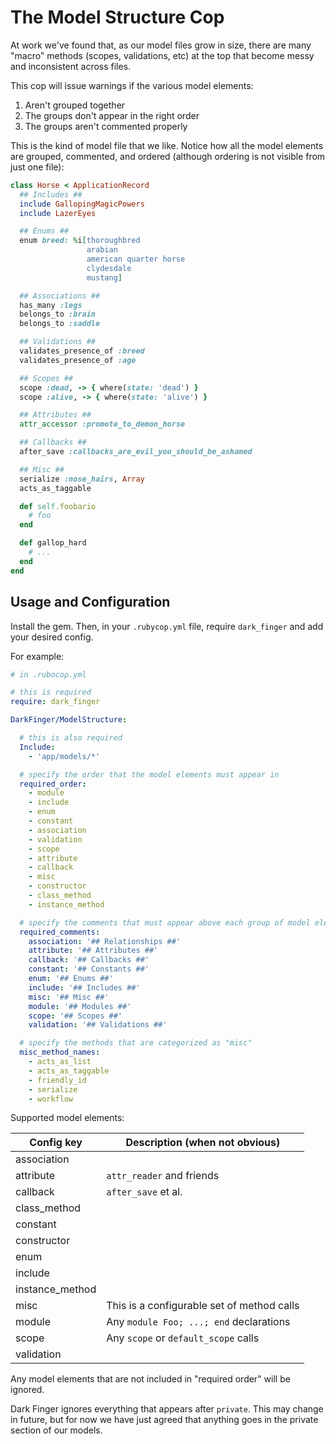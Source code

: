 # The Model Structure Cop

At work we've found that, as our model files grow in size, there are many
"macro" methods (scopes, validations, etc) at the top that become messy and
inconsistent across files.

This cop will issue warnings if the various model elements:

1. Aren't grouped together
2. The groups don't appear in the right order
3. The groups aren't commented properly

This is the kind of model file that we like. Notice how all the model elements
are grouped, commented, and ordered (although ordering is not visible from just
one file):

```ruby
class Horse < ApplicationRecord
  ## Includes ##
  include GallopingMagicPowers
  include LazerEyes

  ## Enums ##
  enum breed: %i[thoroughbred
                 arabian
                 american quarter horse
                 clydesdale
                 mustang]

  ## Associations ##
  has_many :legs
  belongs_to :brain
  belongs_to :saddle

  ## Validations ##
  validates_presence_of :breed
  validates_presence_of :age

  ## Scopes ##
  scope :dead, -> { where(state: 'dead') }
  scope :alive, -> { where(state: 'alive') }

  ## Attributes ##
  attr_accessor :promote_to_demon_horse

  ## Callbacks ##
  after_save :callbacks_are_evil_you_should_be_ashamed

  ## Misc ##
  serialize :nose_hairs, Array
  acts_as_taggable

  def self.foobario
    # foo
  end

  def gallop_hard
    # ...
  end
end

```

## Usage and Configuration

Install the gem. Then, in your `.rubycop.yml` file, require `dark_finger` and
add your desired config.

For example:

```yaml
# in .rubocop.yml

# this is required
require: dark_finger

DarkFinger/ModelStructure:

  # this is also required
  Include:
    - 'app/models/*'

  # specify the order that the model elements must appear in
  required_order:
    - module
    - include
    - enum
    - constant
    - association
    - validation
    - scope
    - attribute
    - callback
    - misc
    - constructor
    - class_method
    - instance_method

  # specify the comments that must appear above each group of model elements
  required_comments:
    association: '## Relationships ##'
    attribute: '## Attributes ##'
    callback: '## Callbacks ##'
    constant: '## Constants ##'
    enum: '## Enums ##'
    include: '## Includes ##'
    misc: '## Misc ##'
    module: '## Modules ##'
    scope: '## Scopes ##'
    validation: '## Validations ##'

  # specify the methods that are categorized as "misc"
  misc_method_names:
    - acts_as_list
    - acts_as_taggable
    - friendly_id
    - serialize
    - workflow
```

Supported model elements:


| Config key      | Description (when not obvious)             |
|-----------------|--------------------------------------------|
| association     |                                            |
| attribute       | `attr_reader` and friends                  |
| callback        | `after_save` et al.                        |
| class_method    |                                            |
| constant        |                                            |
| constructor     |                                            |
| enum            |                                            |
| include         |                                            |
| instance_method |                                            |
| misc            | This is a configurable set of method calls |
| module          | Any `module Foo; ...; end` declarations    |
| scope           | Any `scope` or `default_scope` calls       |
| validation      |                                            |


Any model elements that are not included in "required order" will be ignored.

Dark Finger ignores everything that appears after `private`. This may change in
future, but for now we have just agreed that anything goes in the private
section of our models.
